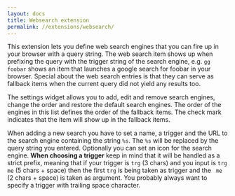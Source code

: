 ```yaml
---
layout: docs
title: Websearch extension
permalink: //extensions/websearch/
---
```


This extension lets you define web search engines that you can fire up in your browser with a query string. The web search item shows up when prefixing the query with the trigger string of the search engine, e.g. `gg foobar` shows an item that launches a google search for foobar in your browser. Special about the web search entries is that they can serve as fallback items when the current query did not yield any results too.

The settings widget allows you to add, edit and remove search engines, change the order and restore the default search engines. The order of the engines in this list defines the order of the fallback items. The check mark indicates that the item will show up in the fallback items.

When adding a new search you have to set a name, a trigger and the URL to the search engine containing the string `%s`. The `%s` will be replaced by the query string you entered. Optionally you can set an icon for the search engine.
**When choosing a trigger** keep in mind that it will be handled as a strict prefix, meaning that if your trigger is `trg` (3 chars) and you input is `trg me` (5 chars + space) then the first `trg` is being taken as trigger and the ` me` (2 chars + space) is taken as argument. You probably always want to specify a trigger with trailing space character.
